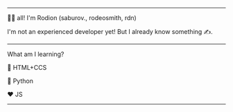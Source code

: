 
---

👋🏻 all! I'm Rodion (saburov., rodeosmith, rdn)

I'm not an experienced developer yet! But I already know something ✍️.

---

What am I learning?

💙 HTML+CCS

💛 Python

❤️ JS

---
